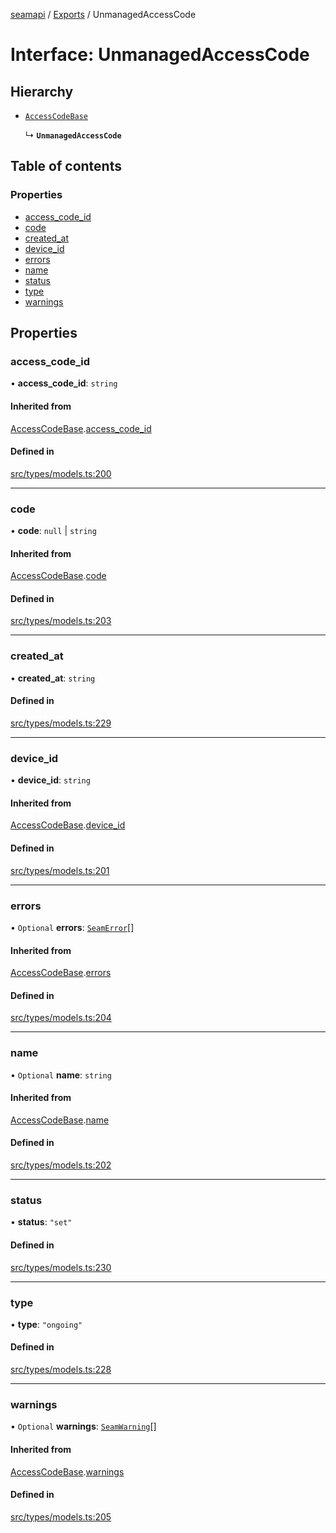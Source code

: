 [seamapi](../README.md) / [Exports](../modules.md) / UnmanagedAccessCode

# Interface: UnmanagedAccessCode

## Hierarchy

- [`AccessCodeBase`](AccessCodeBase.md)

  ↳ **`UnmanagedAccessCode`**

## Table of contents

### Properties

- [access\_code\_id](UnmanagedAccessCode.md#access_code_id)
- [code](UnmanagedAccessCode.md#code)
- [created\_at](UnmanagedAccessCode.md#created_at)
- [device\_id](UnmanagedAccessCode.md#device_id)
- [errors](UnmanagedAccessCode.md#errors)
- [name](UnmanagedAccessCode.md#name)
- [status](UnmanagedAccessCode.md#status)
- [type](UnmanagedAccessCode.md#type)
- [warnings](UnmanagedAccessCode.md#warnings)

## Properties

### access\_code\_id

• **access\_code\_id**: `string`

#### Inherited from

[AccessCodeBase](AccessCodeBase.md).[access_code_id](AccessCodeBase.md#access_code_id)

#### Defined in

[src/types/models.ts:200](https://github.com/seamapi/javascript/blob/main/src/types/models.ts#L200)

___

### code

• **code**: ``null`` \| `string`

#### Inherited from

[AccessCodeBase](AccessCodeBase.md).[code](AccessCodeBase.md#code)

#### Defined in

[src/types/models.ts:203](https://github.com/seamapi/javascript/blob/main/src/types/models.ts#L203)

___

### created\_at

• **created\_at**: `string`

#### Defined in

[src/types/models.ts:229](https://github.com/seamapi/javascript/blob/main/src/types/models.ts#L229)

___

### device\_id

• **device\_id**: `string`

#### Inherited from

[AccessCodeBase](AccessCodeBase.md).[device_id](AccessCodeBase.md#device_id)

#### Defined in

[src/types/models.ts:201](https://github.com/seamapi/javascript/blob/main/src/types/models.ts#L201)

___

### errors

• `Optional` **errors**: [`SeamError`](SeamError.md)[]

#### Inherited from

[AccessCodeBase](AccessCodeBase.md).[errors](AccessCodeBase.md#errors)

#### Defined in

[src/types/models.ts:204](https://github.com/seamapi/javascript/blob/main/src/types/models.ts#L204)

___

### name

• `Optional` **name**: `string`

#### Inherited from

[AccessCodeBase](AccessCodeBase.md).[name](AccessCodeBase.md#name)

#### Defined in

[src/types/models.ts:202](https://github.com/seamapi/javascript/blob/main/src/types/models.ts#L202)

___

### status

• **status**: ``"set"``

#### Defined in

[src/types/models.ts:230](https://github.com/seamapi/javascript/blob/main/src/types/models.ts#L230)

___

### type

• **type**: ``"ongoing"``

#### Defined in

[src/types/models.ts:228](https://github.com/seamapi/javascript/blob/main/src/types/models.ts#L228)

___

### warnings

• `Optional` **warnings**: [`SeamWarning`](SeamWarning.md)[]

#### Inherited from

[AccessCodeBase](AccessCodeBase.md).[warnings](AccessCodeBase.md#warnings)

#### Defined in

[src/types/models.ts:205](https://github.com/seamapi/javascript/blob/main/src/types/models.ts#L205)
